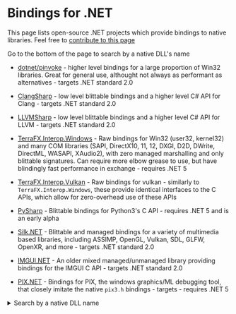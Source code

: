 # Bindings for .NET

This page lists open-source .NET projects which provide bindings to native libraries. Feel free to [contribute to this page](https://github.com/john-h-k/john-h-k.github.io/blob/master/bindings.md)

Go to the bottom of the page to search by a native DLL's name

* [dotnet/pinvoke](https://github.com/dotnet/pinvoke) - higher level bindings for a large proportion of Win32 libraries. Great for general use, althought not always as performant as alternatives - targets .NET standard 2.0

* [ClangSharp](https://github.com/microsoft/ClangSharp) - low level blittable bindings and a higher level C# API for Clang - targets .NET standard 2.0

* [LLVMSharp](https://github.com/microsoft/LLVMSharp) - low level blittable bindings and a higher level C# API for LLVM - targets .NET standard 2.0

* [TerraFX.Interop.Windows](https://github.com/terrafx/terrafx.interop.windows) - Raw bindings for Win32 (user32, kernel32) and many COM libraries (SAPI, DirectX10, 11, 12, DXGI, D2D, DWrite, DirectML, WASAPI, XAudio2), with zero managed marshalling and only blittable signatures. Can require more elbow grease to use, but have blindingly fast performance in exchange - requires .NET 5

* [TerraFX.Interop.Vulkan](https://github.com/terrafx/terrafx.interop.vulkan) - Raw bindings for vulkan - similarly to `TerraFX.Interop.Windows`, these provide identical interfaces to the C APIs, which allow for zero-overhead use of these APIs

* [PySharp](https://github.com/john-h-k/PySharp) - Blittable bindings for Python3's C API - requires .NET 5 and is an early alpha

* [Silk.NET](https://github.com/Ultz/Silk.NET) - Blittable and managed bindings for a variety of multimedia based libraries, including ASSIMP, OpenGL, Vulkan, SDL, GLFW, OpenXR, and more - targets .NET standard 2.0

* [IMGUI.NET](https://github.com/mellinoe/ImGui.NET) - An older mixed managed/unmanaged library providing bindings for the IMGUI C API - targets .NET standard 2.0

* [PIX.NET](https://github.com/john-h-k/PIX.NET) - Bindings for PIX, the windows graphics/ML debugging tool, that closely imitate the native `pix3.h` bindings - targets - requires .NET 5

<details>
    <summary>Search by a native DLL name</summary>
    TODO
</details>